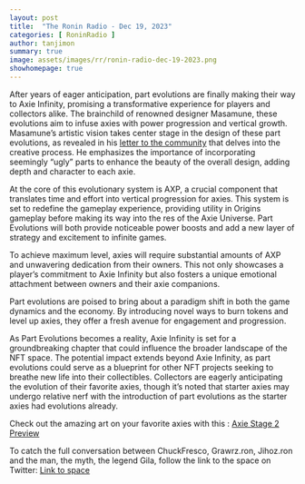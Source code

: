 ```yaml
---
layout: post
title:  "The Ronin Radio - Dec 19, 2023"
categories: [ RoninRadio ]
author: tanjimon
summary: true
image: assets/images/rr/ronin-radio-dec-19-2023.png
showhomepage: true
---
```



After years of eager anticipation, part evolutions are finally making their way to Axie Infinity, promising a transformative experience for players and collectors alike. The brainchild of renowned designer Masamune, these evolutions aim to infuse axies with power progression and vertical growth. Masamune’s artistic vision takes center stage in the design of these part evolutions, as revealed in his <a href="https://blog.axieinfinity.com/p/dear-lunacia">letter to the community</a> that delves into the creative process. He emphasizes the importance of incorporating seemingly “ugly” parts to enhance the beauty of the overall design, adding depth and character to each axie.

At the core of this evolutionary system is AXP, a crucial component that translates time and effort into vertical progression for axies. This system is set to redefine the gameplay experience, providing utility in Origins gameplay before making its way into the res of the Axie Universe. Part Evolutions will both provide noticeable power boosts and add a new layer of strategy and excitement to infinite games.

To achieve maximum level, axies will require substantial amounts of AXP and unwavering dedication from their owners. This not only showcases a player’s commitment to Axie Infinity but also fosters a unique emotional attachment between owners and their axie companions.

Part evolutions are poised to bring about a paradigm shift in both the game dynamics and the economy. By introducing novel ways to burn tokens and level up axies, they offer a fresh avenue for engagement and progression.

As Part Evolutions becomes a reality, Axie Infinity is set for a groundbreaking chapter that could influence the broader landscape of the NFT space. The potential impact extends beyond Axie Infinity, as part evolutions could serve as a blueprint for other NFT projects seeking to breathe new life into their collectibles. Collectors are eagerly anticipating the evolution of their favorite axies, though it’s noted that starter axies may undergo relative nerf with the introduction of part evolutions as the starter axies had evolutions already.

Check out the amazing art on your favorite axies with this :  <a href="https://kendama.vercel.app/axie-stage-preview">Axie Stage 2 Preview</a>

To catch the full conversation between ChuckFresco, Grawrz.ron, Jihoz.ron and the man, the myth, the legend Gila, follow the link to the space on Twitter:  <a href="https://twitter.com/i/spaces/1mrGmyDLrMWGy?s=20">Link to space</a>



